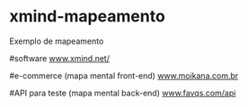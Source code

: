 # xmind-mapeamento
Exemplo de mapeamento

#software
www.xmind.net/

#e-commerce (mapa mental front-end)
www.moikana.com.br

#API para teste (mapa mental back-end)
www.favqs.com/api
